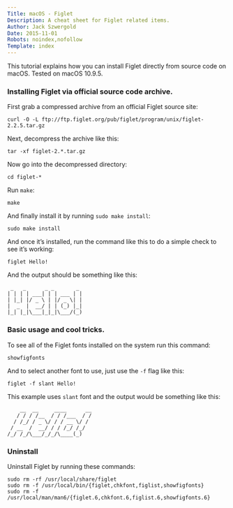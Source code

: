 ```yaml
---
Title: macOS - Figlet
Description: A cheat sheet for Figlet related items.
Author: Jack Szwergold
Date: 2015-11-01
Robots: noindex,nofollow
Template: index
---
```


This tutorial explains how you can install Figlet directly from source code on macOS. Tested on macOS 10.9.5.

### Installing Figlet via official source code archive.

First grab a compressed archive from an official Figlet source site:

    curl -O -L ftp://ftp.figlet.org/pub/figlet/program/unix/figlet-2.2.5.tar.gz

Next, decompress the archive like this:

    tar -xf figlet-2.*.tar.gz
    
Now go into the decompressed directory:

    cd figlet-*
    
Run `make`:

    make
    
And finally install it by running `sudo make install`:

    sudo make install

And once it’s installed, run the command like this to do a simple check to see it’s working:

    figlet Hello!

And the output should be something like this:

     _   _      _ _       _
    | | | | ___| | | ___ | |
    | |_| |/ _ \ | |/ _ \| |
    |  _  |  __/ | | (_) |_|
    |_| |_|\___|_|_|\___/(_)

### Basic usage and cool tricks.

To see all of the Figlet fonts installed on the system run this command:

    showfigfonts

And to select another font to use, just use the `-f` flag like this:

    figlet -f slant Hello!

This example uses `slant` font and the output would be something like this:

        __  __     ____      __
       / / / /__  / / /___  / /
      / /_/ / _ \/ / / __ \/ /
     / __  /  __/ / / /_/ /_/
    /_/ /_/\___/_/_/\____(_)

### Uninstall

Uninstall Figlet by running these commands:

    sudo rm -rf /usr/local/share/figlet
    sudo rm -f /usr/local/bin/{figlet,chkfont,figlist,showfigfonts}
    sudo rm -f /usr/local/man/man6/{figlet.6,chkfont.6,figlist.6,showfigfonts.6}
